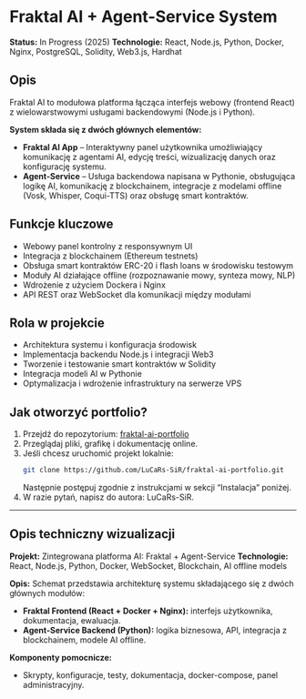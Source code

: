 # Fraktal AI + Agent-Service System

**Status:** In Progress (2025)
**Technologie:** React, Node.js, Python, Docker, Nginx, PostgreSQL, Solidity, Web3.js, Hardhat

## Opis
Fraktal AI to modułowa platforma łącząca interfejs webowy (frontend React) z wielowarstwowymi usługami backendowymi (Node.js i Python).

**System składa się z dwóch głównych elementów:**
- **Fraktal AI App** – Interaktywny panel użytkownika umożliwiający komunikację z agentami AI, edycję treści, wizualizację danych oraz konfigurację systemu.
- **Agent-Service** – Usługa backendowa napisana w Pythonie, obsługująca logikę AI, komunikację z blockchainem, integracje z modelami offline (Vosk, Whisper, Coqui-TTS) oraz obsługę smart kontraktów.

## Funkcje kluczowe
- Webowy panel kontrolny z responsywnym UI
- Integracja z blockchainem (Ethereum testnets)
- Obsługa smart kontraktów ERC-20 i flash loans w środowisku testowym
- Moduły AI działające offline (rozpoznawanie mowy, synteza mowy, NLP)
- Wdrożenie z użyciem Dockera i Nginx
- API REST oraz WebSocket dla komunikacji między modułami

## Rola w projekcie
- Architektura systemu i konfiguracja środowisk
- Implementacja backendu Node.js i integracji Web3
- Tworzenie i testowanie smart kontraktów w Solidity
- Integracja modeli AI w Pythonie
- Optymalizacja i wdrożenie infrastruktury na serwerze VPS

## Jak otworzyć portfolio?

1. Przejdź do repozytorium: [fraktal-ai-portfolio](https://github.com/LuCaRs-SiR/fraktal-ai-portfolio)
2. Przeglądaj pliki, grafikę i dokumentację online.
3. Jeśli chcesz uruchomić projekt lokalnie:
    ```bash
    git clone https://github.com/LuCaRs-SiR/fraktal-ai-portfolio.git
    ```
    Następnie postępuj zgodnie z instrukcjami w sekcji “Instalacja” poniżej.
4. W razie pytań, napisz do autora: LuCaRs-SiR.

---

## Opis techniczny wizualizacji

**Projekt:** Zintegrowana platforma AI: Fraktal + Agent-Service
**Technologie:** React, Node.js, Python, Docker, WebSocket, Blockchain, AI offline models

**Opis:**
Schemat przedstawia architekturę systemu składającego się z dwóch głównych modułów:

- **Fraktal Frontend (React + Docker + Nginx):** interfejs użytkownika, dokumentacja, ewaluacja.
- **Agent-Service Backend (Python):** logika biznesowa, API, integracja z blockchainem, modele AI offline.

**Komponenty pomocnicze:**
- Skrypty, konfiguracje, testy, dokumentacja, docker-compose, panel administracyjny.